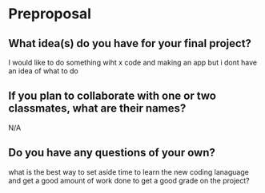 # Preproposal

## What idea(s) do you have for your final project?

I would like to do something wiht x code and making an app but i dont have an idea of what to do 

## If you plan to collaborate with one or two classmates, what are their names?

N/A

## Do you have any questions of your own?

what is the best way to set aside time to learn the new coding lanaguage and get a good amount of work done to get a good grade on the project? 
